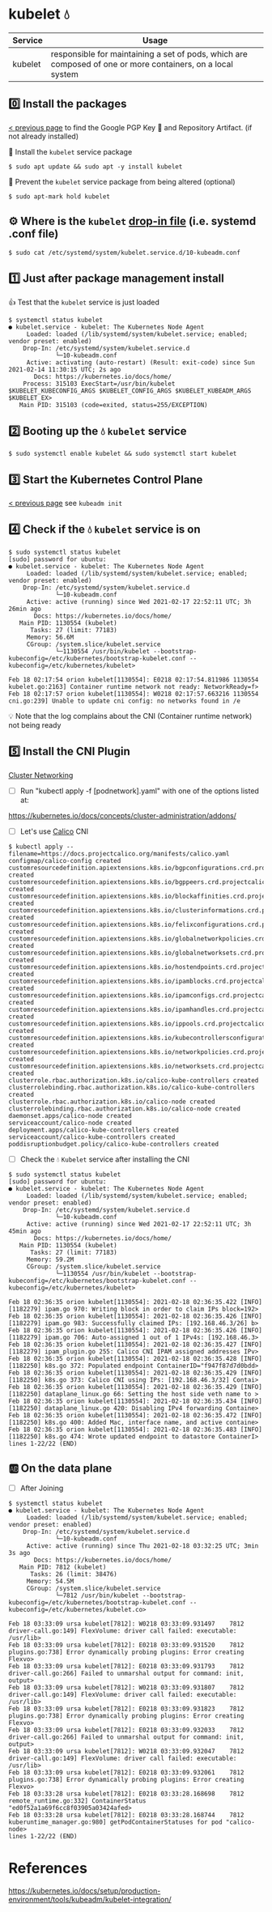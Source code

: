 # kubelet :droplet:

| Service | Usage                                                   |
|---------|---------------------------------------------------------|
| kubelet | responsible for maintaining a set of pods, which are composed of one or more containers, on a local system |

## :zero: Install the packages 

[< previous page](../) to find the Google PGP Key :key: and Repository Artifact. (if not already installed)

:round_pushpin: Install the `kubelet` service package

```
$ sudo apt update && sudo apt -y install kubelet
```

:round_pushpin: Prevent the `kubelet` service package from being altered (optional)

```
$ sudo apt-mark hold kubelet
```


## :gear: Where is the `kubelet` [drop-in file](https://stackoverflow.com/questions/59842743/what-is-a-drop-in-file-what-is-a-drop-in-directory-how-to-edit-systemd-service) (i.e. systemd .conf file)

```
$ sudo cat /etc/systemd/system/kubelet.service.d/10-kubeadm.conf
```

## :one: Just after package management install

:+1: Test that the `kubelet` service is just loaded

```
$ systemctl status kubelet
● kubelet.service - kubelet: The Kubernetes Node Agent
     Loaded: loaded (/lib/systemd/system/kubelet.service; enabled; vendor preset: enabled)
    Drop-In: /etc/systemd/system/kubelet.service.d
             └─10-kubeadm.conf
     Active: activating (auto-restart) (Result: exit-code) since Sun 2021-02-14 11:30:15 UTC; 2s ago
       Docs: https://kubernetes.io/docs/home/
    Process: 315103 ExecStart=/usr/bin/kubelet $KUBELET_KUBECONFIG_ARGS $KUBELET_CONFIG_ARGS $KUBELET_KUBEADM_ARGS $KUBELET_EX>
   Main PID: 315103 (code=exited, status=255/EXCEPTION)
```

## :two: Booting up the :droplet: `kubelet` service

``` 
$ sudo systemctl enable kubelet && sudo systemctl start kubelet
```

## :three: Start the Kubernetes Control Plane 

[< previous page](control-plane.md#seven-start-the-control-plane-service) see `kubeadm init`



## :four: Check if the :droplet: `kubelet` service is on

```
$ sudo systemctl status kubelet
[sudo] password for ubuntu: 
● kubelet.service - kubelet: The Kubernetes Node Agent
     Loaded: loaded (/lib/systemd/system/kubelet.service; enabled; vendor preset: enabled)
    Drop-In: /etc/systemd/system/kubelet.service.d
             └─10-kubeadm.conf
     Active: active (running) since Wed 2021-02-17 22:52:11 UTC; 3h 26min ago
       Docs: https://kubernetes.io/docs/home/
   Main PID: 1130554 (kubelet)
      Tasks: 27 (limit: 77183)
     Memory: 56.6M
     CGroup: /system.slice/kubelet.service
             └─1130554 /usr/bin/kubelet --bootstrap-kubeconfig=/etc/kubernetes/bootstrap-kubelet.conf --kubeconfig=/etc/kubernetes/kubelet>

Feb 18 02:17:54 orion kubelet[1130554]: E0218 02:17:54.811986 1130554 kubelet.go:2163] Container runtime network not ready: NetworkReady=f>
Feb 18 02:17:57 orion kubelet[1130554]: W0218 02:17:57.663216 1130554 cni.go:239] Unable to update cni config: no networks found in /e
```

:bulb: Note that the log complains about the CNI (Container runtime network) not being ready 


## :five: Install the CNI Plugin

[Cluster Networking](https://kubernetes.io/docs/concepts/cluster-administration/networking/)

- [ ] Run "kubectl apply -f [podnetwork].yaml" with one of the options listed at:

https://kubernetes.io/docs/concepts/cluster-administration/addons/

- [ ] Let's use [Calico](projectcalico.org) CNI

```
$ kubectl apply --filename=https://docs.projectcalico.org/manifests/calico.yaml
configmap/calico-config created
customresourcedefinition.apiextensions.k8s.io/bgpconfigurations.crd.projectcalico.org created
customresourcedefinition.apiextensions.k8s.io/bgppeers.crd.projectcalico.org created
customresourcedefinition.apiextensions.k8s.io/blockaffinities.crd.projectcalico.org created
customresourcedefinition.apiextensions.k8s.io/clusterinformations.crd.projectcalico.org created
customresourcedefinition.apiextensions.k8s.io/felixconfigurations.crd.projectcalico.org created
customresourcedefinition.apiextensions.k8s.io/globalnetworkpolicies.crd.projectcalico.org created
customresourcedefinition.apiextensions.k8s.io/globalnetworksets.crd.projectcalico.org created
customresourcedefinition.apiextensions.k8s.io/hostendpoints.crd.projectcalico.org created
customresourcedefinition.apiextensions.k8s.io/ipamblocks.crd.projectcalico.org created
customresourcedefinition.apiextensions.k8s.io/ipamconfigs.crd.projectcalico.org created
customresourcedefinition.apiextensions.k8s.io/ipamhandles.crd.projectcalico.org created
customresourcedefinition.apiextensions.k8s.io/ippools.crd.projectcalico.org created
customresourcedefinition.apiextensions.k8s.io/kubecontrollersconfigurations.crd.projectcalico.org created
customresourcedefinition.apiextensions.k8s.io/networkpolicies.crd.projectcalico.org created
customresourcedefinition.apiextensions.k8s.io/networksets.crd.projectcalico.org created
clusterrole.rbac.authorization.k8s.io/calico-kube-controllers created
clusterrolebinding.rbac.authorization.k8s.io/calico-kube-controllers created
clusterrole.rbac.authorization.k8s.io/calico-node created
clusterrolebinding.rbac.authorization.k8s.io/calico-node created
daemonset.apps/calico-node created
serviceaccount/calico-node created
deployment.apps/calico-kube-controllers created
serviceaccount/calico-kube-controllers created
poddisruptionbudget.policy/calico-kube-controllers created
```

- [ ] Check the :droplet: `Kubelet` service after installing the CNI

```
$ sudo systemctl status kubelet
[sudo] password for ubuntu: 
● kubelet.service - kubelet: The Kubernetes Node Agent
     Loaded: loaded (/lib/systemd/system/kubelet.service; enabled; vendor preset: enabled)
    Drop-In: /etc/systemd/system/kubelet.service.d
             └─10-kubeadm.conf
     Active: active (running) since Wed 2021-02-17 22:52:11 UTC; 3h 45min ago
       Docs: https://kubernetes.io/docs/home/
   Main PID: 1130554 (kubelet)
      Tasks: 27 (limit: 77183)
     Memory: 59.2M
     CGroup: /system.slice/kubelet.service
             └─1130554 /usr/bin/kubelet --bootstrap-kubeconfig=/etc/kubernetes/bootstrap-kubelet.conf --kubeconfig=/etc/kubernetes/kubelet>

Feb 18 02:36:35 orion kubelet[1130554]: 2021-02-18 02:36:35.422 [INFO][1182279] ipam.go 970: Writing block in order to claim IPs block=192>
Feb 18 02:36:35 orion kubelet[1130554]: 2021-02-18 02:36:35.426 [INFO][1182279] ipam.go 983: Successfully claimed IPs: [192.168.46.3/26] b>
Feb 18 02:36:35 orion kubelet[1130554]: 2021-02-18 02:36:35.426 [INFO][1182279] ipam.go 706: Auto-assigned 1 out of 1 IPv4s: [192.168.46.3>
Feb 18 02:36:35 orion kubelet[1130554]: 2021-02-18 02:36:35.427 [INFO][1182279] ipam_plugin.go 255: Calico CNI IPAM assigned addresses IPv>
Feb 18 02:36:35 orion kubelet[1130554]: 2021-02-18 02:36:35.428 [INFO][1182250] k8s.go 372: Populated endpoint ContainerID="f947f87d7d0bdd>
Feb 18 02:36:35 orion kubelet[1130554]: 2021-02-18 02:36:35.429 [INFO][1182250] k8s.go 373: Calico CNI using IPs: [192.168.46.3/32] Contai>
Feb 18 02:36:35 orion kubelet[1130554]: 2021-02-18 02:36:35.429 [INFO][1182250] dataplane_linux.go 66: Setting the host side veth name to >
Feb 18 02:36:35 orion kubelet[1130554]: 2021-02-18 02:36:35.434 [INFO][1182250] dataplane_linux.go 420: Disabling IPv4 forwarding Containe>
Feb 18 02:36:35 orion kubelet[1130554]: 2021-02-18 02:36:35.472 [INFO][1182250] k8s.go 400: Added Mac, interface name, and active containe>
Feb 18 02:36:35 orion kubelet[1130554]: 2021-02-18 02:36:35.483 [INFO][1182250] k8s.go 474: Wrote updated endpoint to datastore ContainerI>
lines 1-22/22 (END)
```

## :ab: On the data plane 

- [ ] After Joining

```
$ systemctl status kubelet
● kubelet.service - kubelet: The Kubernetes Node Agent
     Loaded: loaded (/lib/systemd/system/kubelet.service; enabled; vendor preset: enabled)
    Drop-In: /etc/systemd/system/kubelet.service.d
             └─10-kubeadm.conf
     Active: active (running) since Thu 2021-02-18 03:32:25 UTC; 3min 3s ago
       Docs: https://kubernetes.io/docs/home/
   Main PID: 7812 (kubelet)
      Tasks: 26 (limit: 38476)
     Memory: 54.5M
     CGroup: /system.slice/kubelet.service
             └─7812 /usr/bin/kubelet --bootstrap-kubeconfig=/etc/kubernetes/bootstrap-kubelet.conf --kubeconfig=/etc/kubernetes/kubelet.co>

Feb 18 03:33:09 ursa kubelet[7812]: W0218 03:33:09.931497    7812 driver-call.go:149] FlexVolume: driver call failed: executable: /usr/lib>
Feb 18 03:33:09 ursa kubelet[7812]: E0218 03:33:09.931520    7812 plugins.go:738] Error dynamically probing plugins: Error creating Flexvo>
Feb 18 03:33:09 ursa kubelet[7812]: E0218 03:33:09.931793    7812 driver-call.go:266] Failed to unmarshal output for command: init, output>
Feb 18 03:33:09 ursa kubelet[7812]: W0218 03:33:09.931807    7812 driver-call.go:149] FlexVolume: driver call failed: executable: /usr/lib>
Feb 18 03:33:09 ursa kubelet[7812]: E0218 03:33:09.931823    7812 plugins.go:738] Error dynamically probing plugins: Error creating Flexvo>
Feb 18 03:33:09 ursa kubelet[7812]: E0218 03:33:09.932033    7812 driver-call.go:266] Failed to unmarshal output for command: init, output>
Feb 18 03:33:09 ursa kubelet[7812]: W0218 03:33:09.932047    7812 driver-call.go:149] FlexVolume: driver call failed: executable: /usr/lib>
Feb 18 03:33:09 ursa kubelet[7812]: E0218 03:33:09.932061    7812 plugins.go:738] Error dynamically probing plugins: Error creating Flexvo>
Feb 18 03:33:28 ursa kubelet[7812]: E0218 03:33:28.168698    7812 remote_runtime.go:332] ContainerStatus "ed0f52a1a69f6cc8f03905a03424afed>
Feb 18 03:33:28 ursa kubelet[7812]: E0218 03:33:28.168744    7812 kuberuntime_manager.go:980] getPodContainerStatuses for pod "calico-node>
lines 1-22/22 (END)
```



# References

https://kubernetes.io/docs/setup/production-environment/tools/kubeadm/kubelet-integration/
